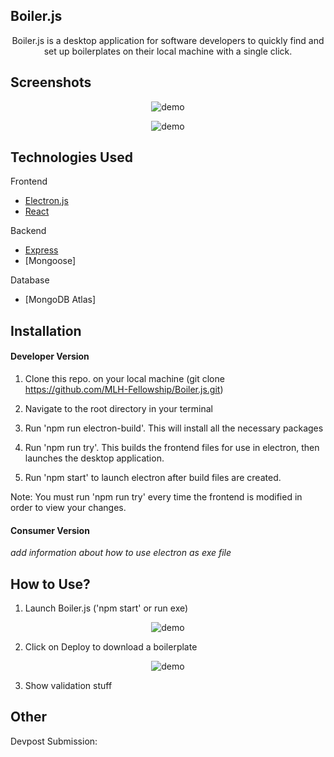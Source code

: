 ## Boiler.js

<p align="center">
     Boiler.js is a desktop application for software developers to quickly find and 
     set up boilerplates on their local machine with a single click.
     <br/>

</p>

## Screenshots

<p align="center">
     <img  src="./readme_imgs/logo.jpg" alt="demo">
</p>

<p align="center">
     <img  src="./readme_imgs/demogif.gif" alt="demo">
</p>



## Technologies Used
Frontend
- [Electron.js](https://newspaper.readthedocs.io/en/latest/)
- [React](https://flask.palletsprojects.com/en/1.1.x/)

Backend
- [Express](https://www.heroku.com//)
- [Mongoose]

Database
- [MongoDB Atlas]

## Installation

#### Developer Version

1. Clone this repo. on your local machine (git clone https://github.com/MLH-Fellowship/Boiler.js.git)

2. Navigate to the root directory in your terminal

3. Run 'npm run electron-build'. This will install all the necessary packages

4. Run 'npm run try'. This builds the frontend files for use in electron, then launches the desktop application.

5. Run 'npm start' to launch electron after build files are created.

Note: You must run 'npm run try' every time the frontend is modified in order to view your changes.

#### Consumer Version

*add information about how to use electron as exe file*

## How to Use?

1. Launch Boiler.js ('npm start' or run exe)

<p align="center">
     <img  src="./readme_imgs/usage_exten.png" alt="demo">
</p>

2. Click on Deploy to download a boilerplate

<p align="center">
     <img  src="./readme_imgs/usage_summary.jpg" alt="demo">
</p>

3. Show validation stuff

## Other


Devpost Submission: 
